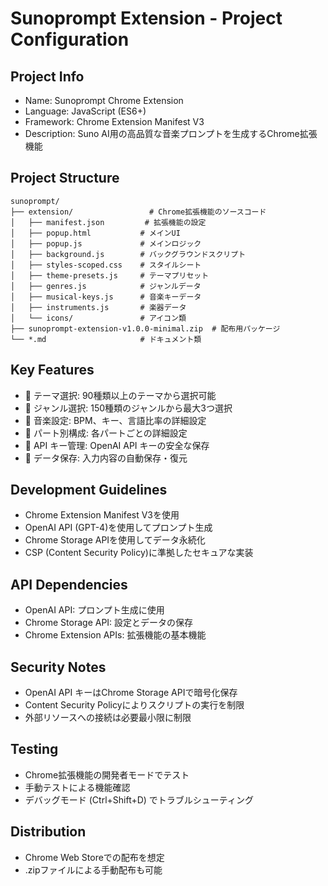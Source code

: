 # Sunoprompt Extension - Project Configuration

## Project Info
- Name: Sunoprompt Chrome Extension
- Language: JavaScript (ES6+)
- Framework: Chrome Extension Manifest V3
- Description: Suno AI用の高品質な音楽プロンプトを生成するChrome拡張機能

## Project Structure
```
sunoprompt/
├── extension/                 # Chrome拡張機能のソースコード
│   ├── manifest.json         # 拡張機能の設定
│   ├── popup.html           # メインUI
│   ├── popup.js             # メインロジック
│   ├── background.js        # バックグラウンドスクリプト
│   ├── styles-scoped.css    # スタイルシート
│   ├── theme-presets.js     # テーマプリセット
│   ├── genres.js            # ジャンルデータ
│   ├── musical-keys.js      # 音楽キーデータ
│   ├── instruments.js       # 楽器データ
│   └── icons/               # アイコン類
├── sunoprompt-extension-v1.0.0-minimal.zip  # 配布用パッケージ
└── *.md                     # ドキュメント類
```

## Key Features
- 🎨 テーマ選択: 90種類以上のテーマから選択可能
- 🎸 ジャンル選択: 150種類のジャンルから最大3つ選択
- 🎵 音楽設定: BPM、キー、言語比率の詳細設定
- 🎤 パート別構成: 各パートごとの詳細設定
- 🔑 API キー管理: OpenAI API キーの安全な保存
- 💾 データ保存: 入力内容の自動保存・復元

## Development Guidelines
- Chrome Extension Manifest V3を使用
- OpenAI API (GPT-4)を使用してプロンプト生成
- Chrome Storage APIを使用してデータ永続化
- CSP (Content Security Policy)に準拠したセキュアな実装

## API Dependencies
- OpenAI API: プロンプト生成に使用
- Chrome Storage API: 設定とデータの保存
- Chrome Extension APIs: 拡張機能の基本機能

## Security Notes
- OpenAI API キーはChrome Storage APIで暗号化保存
- Content Security Policyによりスクリプトの実行を制限
- 外部リソースへの接続は必要最小限に制限

## Testing
- Chrome拡張機能の開発者モードでテスト
- 手動テストによる機能確認
- デバッグモード (Ctrl+Shift+D) でトラブルシューティング

## Distribution
- Chrome Web Storeでの配布を想定
- .zipファイルによる手動配布も可能


